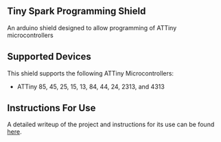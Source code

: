 ## Tiny Spark Programming Shield

An arduino shield designed to allow programming of ATTiny microcontrollers

## Supported Devices

This shield supports the following ATTiny Microcontrollers: 
* ATTiny 85, 45, 25, 15, 13, 84, 44, 24, 2313, and 4313

## Instructions For Use

A detailed writeup of the project and instructions for its use can be found [here](http://www.zacharybears.com/works/tinyspark-programming-shield/).
